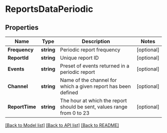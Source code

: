 # ReportsDataPeriodic

## Properties

Name | Type | Description | Notes
------------ | ------------- | ------------- | -------------
**Frequency** | **string** | Periodic report frequency | [optional] 
**ReportId** | **string** | Unique report ID | [optional] 
**Events** | **string** | Preset of events returned in a periodic report | [optional] 
**Channel** | **string** | Name of the channel for which a given report has been defined | [optional] 
**ReportTime** | **string** | The hour at which the report should be sent, values range from 0 to 23 | [optional] 

[[Back to Model list]](../README.md#documentation-for-models) [[Back to API list]](../README.md#documentation-for-api-endpoints) [[Back to README]](../README.md)


